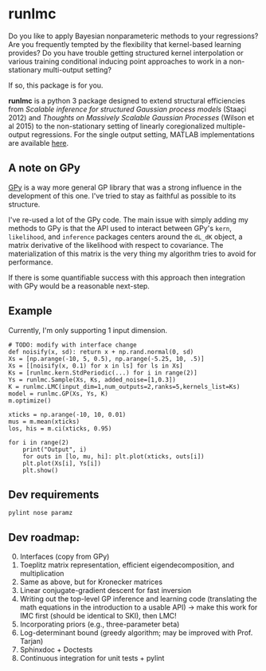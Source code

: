 # runlmc

Do you like to apply Bayesian nonparameteric methods to your regressions? Are you frequently tempted by the flexibility that kernel-based learning provides? Do you have trouble getting structured kernel interpolation or various training conditional inducing point approaches to work in a non-stationary multi-output setting?

If so, this package is for you.

**runlmc** is a python 3 package designed to extend structural efficiencies from _Scalable inference for structured Gaussian process models_ (Staaçi 2012) and _Thoughts on Massively Scalable Gaussian Processes_ (Wilson et al 2015) to the non-stationary setting of linearly coregionalized multiple-output regressions. For the single output setting, MATLAB implementations are available [here](http://www.gaussianprocess.org/gpml/code/matlab/doc/).

## A note on GPy

[GPy](https://github.com/SheffieldML/GPy) is a way more general GP library that was a strong influence in the development of this one. I've tried to stay as faithful as possible to its structure.

I've re-used a lot of the GPy code. The main issue with simply adding my methods to GPy is that the API used to interact between GPy's `kern`, `likelihood`, and `inference` packages centers around the `dL_dK` object, a matrix derivative of the likelihood with respect to covariance. The materialization of this matrix is the very thing my algorithm tries to avoid for performance.

If there is some quantifiable success with this approach then integration with GPy would be a reasonable next-step.

## Example

Currently, I'm only supporting 1 input dimension.

    # TODO: modify with interface change
    def noisify(x, sd): return x + np.rand.normal(0, sd)
    Xs = [np.arange(-10, 5, 0.5), np.arange(-5.25, 10, .5)]
    Xs = [[noisify(x, 0.1) for x in ls] for ls in Xs]
    Ks = [runlmc.kern.StdPeriodic(...) for i in range(2)]
    Ys = runlmc.Sample(Xs, Ks, added_noise=[1,0.3])
    K = runlmc.LMC(input_dim=1,num_outputs=2,ranks=5,kernels_list=Ks)
    model = runlmc.GP(Xs, Ys, K)
    m.optimize()
    
    xticks = np.arange(-10, 10, 0.01)
    mus = m.mean(xticks)
    los, his = m.ci(xticks, 0.95)
    
    for i in range(2)
        print("Output", i)
        for outs in [lo, mu, hi]: plt.plot(xticks, outs[i])
        plt.plot(Xs[i], Ys[i])
        plt.show()

## Dev requirements

`pylint nose paramz`


## Dev roadmap:

0. Interfaces (copy from GPy)
1. Toeplitz matrix representation, efficient eigendecomposition, and multiplication
2. Same as above, but for Kronecker matrices
3. Linear conjugate-gradient descent for fast inversion
4. Writing out the top-level GP inference and learning code (translating the math equations in the introduction to a usable API) -> make this work for IMC first (should be identical to SKI), then LMC!
5. Incorporating priors (e.g., three-parameter beta)
6. Log-determinant bound (greedy algorithm; may be improved with Prof. Tarjan)
7. Sphinxdoc + Doctests
8. Continuous integration for unit tests + pylint

